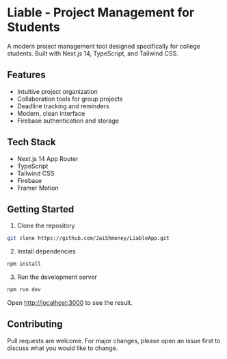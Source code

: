 # Liable - Project Management for Students

A modern project management tool designed specifically for college students. Built with Next.js 14, TypeScript, and Tailwind CSS.

## Features

- Intuitive project organization
- Collaboration tools for group projects
- Deadline tracking and reminders
- Modern, clean interface
- Firebase authentication and storage

## Tech Stack

- Next.js 14 App Router
- TypeScript
- Tailwind CSS
- Firebase
- Framer Motion

## Getting Started

1. Clone the repository
```bash
git clone https://github.com/JaiShmoney/LiableApp.git
```

2. Install dependencies
```bash
npm install
```

3. Run the development server
```bash
npm run dev
```

Open [http://localhost:3000](http://localhost:3000) to see the result.

## Contributing

Pull requests are welcome. For major changes, please open an issue first to discuss what you would like to change.
